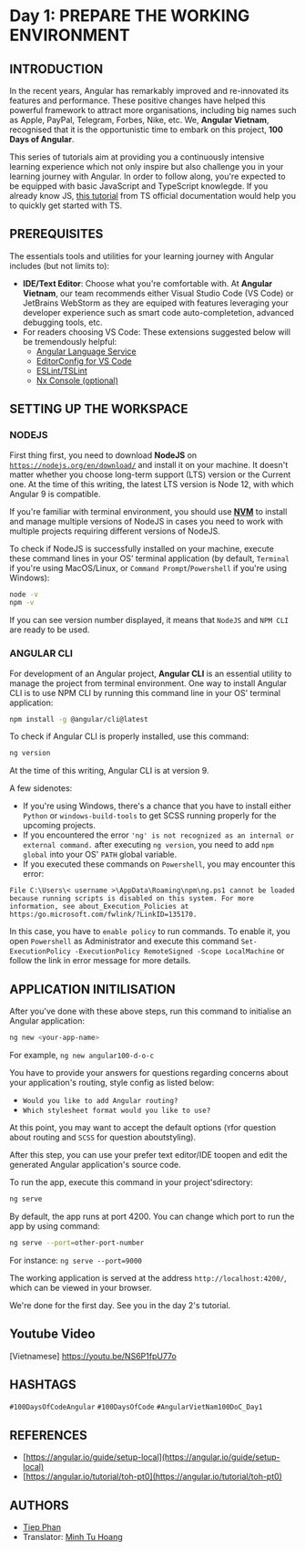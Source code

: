 # Day 1: PREPARE THE WORKING ENVIRONMENT

## INTRODUCTION

In the recent years, Angular has remarkably improved and re-innovated its features and performance. These positive changes have helped this powerful framework to attract more organisations, including big names such as Apple, PayPal, Telegram, Forbes, Nike, etc. We, **Angular Vietnam**, recognised that it is the opportunistic time to embark on this project, **100 Days of Angular**. 

This series of tutorials aim at providing you a continuously intensive learning experience which not only inspire but also challenge you in your learning journey with Angular. In order to follow along, you're expected to be equipped with basic JavaScript and TypeScript knowlegde. If you already know JS, [this tutorial](https://www.typescriptlang.org/docs/handbook/typescript-in-5-minutes.html) from TS official documentation would help you to quickly get started with TS.

## PREREQUISITES

The essentials tools and utilities for your learning journey with Angular includes (but not limits to):

- **IDE/Text Editor**: Choose what you're comfortable with. At **Angular Vietnam**, our team recommends either Visual Studio Code (VS Code) or JetBrains WebStorm as they are equiped with features leveraging your developer experience such as smart code auto-completetion, advanced debugging tools, etc.  
- For readers choosing VS Code: These extensions suggested below will be tremendously helpful: 
  - [Angular Language Service](https://marketplace.visualstudio.com/items?itemName=Angular.ng-template)
  - [EditorConfig for VS Code](https://marketplace.visualstudio.com/items?itemName=EditorConfig.EditorConfig)
  - [ESLint/TSLint](https://marketplace.visualstudio.com/items?itemName=ms-vscode.vscode-typescript-tslint-plugin)
  - [Nx Console (optional)](https://marketplace.visualstudio.com/items?itemName=nrwl.angular-console)

## SETTING UP THE WORKSPACE

### NODEJS

First thing first, you need to download **NodeJS** on [`https://nodejs.org/en/download/`](https://nodejs.org/en/download/) and install it on your machine. It doesn't matter whether you choose long-term support (LTS) version or the Current one. At the time of this writing, the latest LTS version is Node 12, with which Angular 9 is compatible.

If you're familiar with terminal environment, you should use [**NVM**](https://github.com/nvm-sh/nvm) to install and manage multiple versions of NodeJS in cases you need to work with multiple projects requiring different versions of NodeJS.

To check if NodeJS is successfully installed on your machine, execute these command lines in your OS' terminal application (by default, `Terminal` if you're using MacOS/Linux, or `Command Prompt`/`Powershell` if you're using Windows):

```bash
node -v
npm -v
```

If you can see version number displayed, it means that `NodeJS` and `NPM CLI` are ready to be used.

### ANGULAR CLI

For development of an Angular project, **Angular CLI** is an essential utility to manage the project from terminal environment. One way to install Angular CLI is to use NPM CLI by running this command line in your OS' terminal application:

```bash
npm install -g @angular/cli@latest
```

To check if Angular CLI is properly installed, use this command:
```bash
ng version
```

At the time of this writing, Angular CLI is at version 9.

A few sidenotes:

- If you're using Windows, there's a chance that you have to install either `Python` or `windows-build-tools` to get SCSS running properly for the upcoming projects.
- If you encountered the error `'ng' is not recognized as an internal or external command.` after executing `ng version`, you need to add `npm global` into your OS' `PATH` global variable.
- If you executed these commands on `Powershell`, you may encounter this error:

`File C:\Users\< username >\AppData\Roaming\npm\ng.ps1 cannot be loaded because running scripts is disabled on this system. For more information, see about_Execution_Policies at https:/go.microsoft.com/fwlink/?LinkID=135170.`

In this case, you have to `enable policy` to run commands. To enable it, you open `Powershell` as Administrator and execute this command `Set-ExecutionPolicy -ExecutionPolicy RemoteSigned -Scope LocalMachine` or follow the link in error message for more details.

## APPLICATION INITILISATION

After you've done with these above steps, run this command to initialise an Angular application:

```bash
ng new <your-app-name>
```

For example, `ng new angular100-d-o-c`

You have to provide your answers for questions regarding concerns about your application's routing, style config as listed below:

- `Would you like to add Angular routing?`
- `Which stylesheet format would you like to use?`
  
At this point, you may want to accept the default options (`Y`for question about routing and `SCSS` for question aboutstyling).

After this step, you can use your prefer text editor/IDE toopen and edit the generated Angular application's source code.
  
To run the app, execute this command in your project'sdirectory:

```bash
ng serve
```

By default, the app runs at port 4200. You can change which port to run the app by using command:

```bash
ng serve --port=other-port-number
```
For instance: `ng serve --port=9000`

The working application is served at the address `http://localhost:4200/`, which can be viewed in your browser.

We're done for the first day. See you in the day 2's tutorial.

## Youtube Video

[Vietnamese]
https://youtu.be/NS6P1fpU77o

## HASHTAGS

`#100DaysOfCodeAngular` `#100DaysOfCode` `#AngularVietNam100DoC_Day1`

## REFERENCES

- [https://angular.io/guide/setup-local](https://angular.io/guide/setup-local)
- [https://angular.io/tutorial/toh-pt0](https://angular.io/tutorial/toh-pt0)

## AUTHORS

- [Tiep Phan](https://github.com/tieppt)
- Translator: [Minh Tu Hoang](https://github.com/mnhthng-thms)


